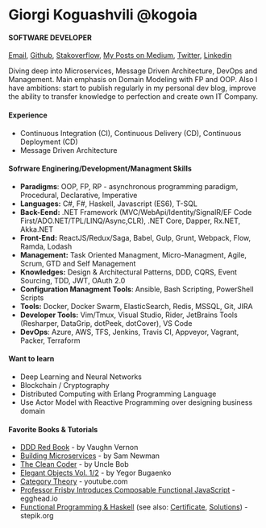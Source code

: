 # Giorgi Koguashvili @kogoia

#### SOFTWARE DEVELOPER

[Email](mailto:kogo27@gmail.com), [Github](https://github.com/kogoia), [Stakoverflow](https://stackoverflow.com/users/5200896/kogoia), [My Posts on Medium](https://medium.com/@kogoia), [Twitter](https://twitter.com/kogo1a), [Linkedin](https://www.linkedin.com/in/giorgi-koguashvili)

Diving deep into Microservices, Message Driven Architecture, DevOps and Management. Main emphasis on Domain Modeling with FP and OOP. Also I have ambitions: start to publish regularly in my personal dev blog, improve the ability to transfer knowledge to perfection and create own IT Company.

#### Experience

 - Continuous Integration (CI), Continuous Delivery (CD), Continuous Deployment (CD)
 - Message Driven Architecture 
 
#### Sofrware Enginering/Development/Managment Skills

 - **Paradigms**: OOP, FP, RP - asynchronous programming paradigm, Procedural, Declarative, Imperative
 - **Languages:** C#, F#, Haskell, Javascript (ES6), T-SQL
 - **Back-Eend:** .NET Framework (MVC/WebApi/Identity/SignalR/EF Code First/ADO.NET/TPL/LINQ/Async,CLR), .NET Core, Dapper, Rx.NET, Akka.NET
 - **Front-End:** ReactJS/Redux/Saga, Babel, Gulp, Grunt, Webpack, Flow, Ramda, Lodash
 - **Management:** Task Oriented Managment, Micro-Managment, Agile, Scrum, GTD and Self Management
 - **Knowledges:**  Design & Architectural Patterns, DDD, CQRS, Event Sourcing, TDD, JWT, OAuth 2.0
 - **Configuration Managment Tools**: Ansible, Bash Scripting, PowerShell Scripts
 - **Tools:** Docker, Docker Swarm, ElasticSearch, Redis, MSSQL, Git, JIRA
 - **Developer Tools:** Vim/Tmux, Visual Studio, Rider, JetBrains Tools (Resharper, DataGrip, dotPeek, dotCover), VS Code
 - **DevOps**: Azure, AWS, TFS, Jenkins, Travis CI, Appveyor, Vagrant, Packer, Terraform 

#### Want to learn

 - Deep Learning and Neural Networks
 - Blockchain / Cryptography
 - Distributed Computing with Erlang Programming Language 
 - Use Actor Model with Reactive Programming over designing business domain
 
#### Favorite Books & Tutorials

* [DDD Red Book](https://g.co/kgs/HcmgUd) - by Vaughn Vernon 
* [Building Microservices](https://g.co/kgs/EkbKx1) - by Sam Newman 
* [The Clean Coder](https://g.co/kgs/C8M5Fq) - by Uncle Bob
* [Elegant Objects Vol. 1/2](https://g.co/kgs/8oChQa) - by Yegor Bugaenko
* [Category Theory](https://www.youtube.com/watch?v=I8LbkfSSR58&list=PLbgaMIhjbmEnaH_LTkxLI7FMa2HsnawM_) - youtube.com
* [Professor Frisby Introduces Composable Functional JavaScript](https://egghead.io/courses/professor-frisby-introduces-composable-functional-javascript) - egghead.io
* [Functional Programming & Haskell](https://stepik.org/course/75/syllabus) (see also: [Certificate](https://stepik.org/certificate/6b271b1181c9aba4609fa53f15e0ebfcb6210087.pdf), [Solutions](https://github.com/kogoia/HaskellSamples)) - stepik.org 
